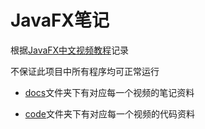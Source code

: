 # JavaFX笔记

根据[JavaFX中文视频教程](https://space.bilibili.com/5096022/channel/collectiondetail?sid=210809)记录

不保证此项目中所有程序均可正常运行

* [docs](https://github.com/Reiticia/javafx-study/tree/main/docs)文件夹下有对应每一个视频的笔记资料

* [code](https://github.com/Reiticia/javafx-study/tree/main/code)文件夹下有对应每一个视频的代码资料